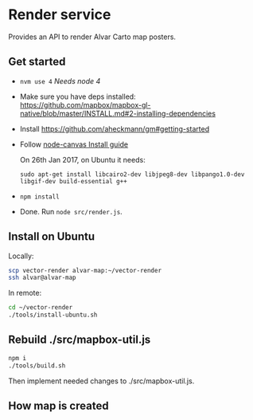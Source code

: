 # Render service

Provides an API to render Alvar Carto map posters.

## Get started

* `nvm use 4` *Needs node 4*
* Make sure you have deps installed: https://github.com/mapbox/mapbox-gl-native/blob/master/INSTALL.md#2-installing-dependencies
* Install https://github.com/aheckmann/gm#getting-started
* Follow [node-canvas Install guide](https://github.com/Automattic/node-canvas)

  On 26th Jan 2017, on Ubuntu it needs:

  `sudo apt-get install libcairo2-dev libjpeg8-dev libpango1.0-dev libgif-dev build-essential g++`

* `npm install`
* Done. Run `node src/render.js`.


## Install on Ubuntu

Locally:

```bash
scp vector-render alvar-map:~/vector-render
ssh alvar@alvar-map
```

In remote:

```bash
cd ~/vector-render
./tools/install-ubuntu.sh
```


## Rebuild ./src/mapbox-util.js

```bash
npm i
./tools/build.sh
```

Then implement needed changes to ./src/mapbox-util.js.


## How map is created



